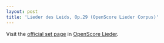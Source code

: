 ```yaml
---
layout: post
title: 'Lieder des Leids, Op.29 (OpenScore Lieder Corpus)'
---
```


Visit the [official set page] in [OpenScore Lieder].

[official set page]: https://musescore.com/openscore-lieder-corpus/sets/5102501
[OpenScore Lieder]: https://musescore.com/openscore-lieder-corpus

